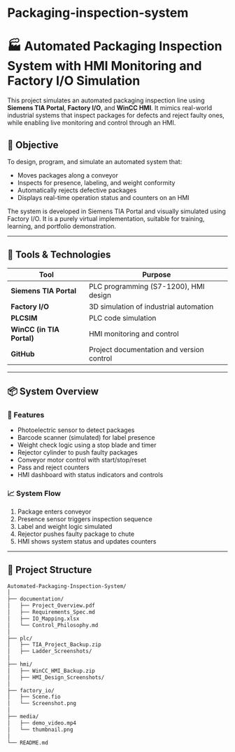 # Packaging-inspection-system
# 🏭 Automated Packaging Inspection System with HMI Monitoring and Factory I/O Simulation

This project simulates an automated packaging inspection line using **Siemens TIA Portal**, **Factory I/O**, and **WinCC HMI**. It mimics real-world industrial systems that inspect packages for defects and reject faulty ones, while enabling live monitoring and control through an HMI.

## 🎯 Objective

To design, program, and simulate an automated system that:
- Moves packages along a conveyor
- Inspects for presence, labeling, and weight conformity
- Automatically rejects defective packages
- Displays real-time operation status and counters on an HMI

The system is developed in Siemens TIA Portal and visually simulated using Factory I/O. It is a purely virtual implementation, suitable for training, learning, and portfolio demonstration.

---

## 🧰 Tools & Technologies

| Tool | Purpose |
|------|---------|
| **Siemens TIA Portal** | PLC programming (S7-1200), HMI design |
| **Factory I/O** | 3D simulation of industrial automation |
| **PLCSIM** | PLC code simulation |
| **WinCC (in TIA Portal)** | HMI monitoring and control |
| **GitHub** | Project documentation and version control |

---

## 📦 System Overview

### 🧠 Features
- Photoelectric sensor to detect packages
- Barcode scanner (simulated) for label presence
- Weight check logic using a stop blade and timer
- Rejector cylinder to push faulty packages
- Conveyor motor control with start/stop/reset
- Pass and reject counters
- HMI dashboard with status indicators and controls

### 📈 System Flow
1. Package enters conveyor
2. Presence sensor triggers inspection sequence
3. Label and weight logic simulated
4. Rejector pushes faulty package to chute
5. HMI shows system status and updates counters

---

## 📂 Project Structure

```bash
Automated-Packaging-Inspection-System/
│
├── documentation/
│   ├── Project_Overview.pdf
│   ├── Requirements_Spec.md
│   ├── IO_Mapping.xlsx
│   └── Control_Philosophy.md
│
├── plc/
│   ├── TIA_Project_Backup.zip
│   ├── Ladder_Screenshots/
│
├── hmi/
│   ├── WinCC_HMI_Backup.zip
│   ├── HMI_Design_Screenshots/
│
├── factory_io/
│   ├── Scene.fio
│   └── Screenshot.png
│
├── media/
│   ├── demo_video.mp4
│   └── thumbnail.png
│
└── README.md
